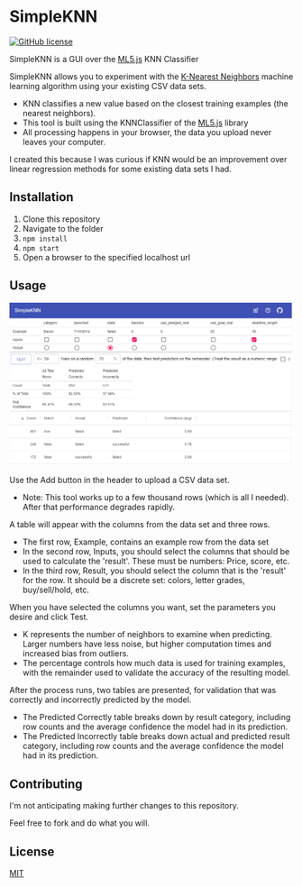 # SimpleKNN

[![GitHub license](https://img.shields.io/badge/license-MIT-blue.svg)](https://github.com/wspittman/SimpleKNN/blob/master/LICENSE)

SimpleKNN is a GUI over the [ML5.js](https://ml5js.org/) KNN Classifier

SimpleKNN allows you to experiment with the [K-Nearest Neighbors](https://en.wikipedia.org/wiki/K-nearest_neighbors_algorithm) machine learning algorithm using your existing CSV data sets.
- KNN classifies a new value based on the closest training examples (the nearest neighbors).
- This tool is built using the KNNClassifier of the [ML5.js](https://ml5js.org/) library
- All processing happens in your browser, the data you upload never leaves your computer.

I created this because I was curious if KNN would be an improvement over linear regression methods for some existing data sets I had.

## Installation

1. Clone this repository
2. Navigate to the folder
3. `npm install`
4. `npm start`
5. Open a browser to the specified localhost url

## Usage

![A screenshot of SimpleKNN](Screenshot.png)

Use the Add button in the header to upload a CSV data set.
- Note: This tool works up to a few thousand rows (which is all I needed). After that performance degrades rapidly.

A table will appear with the columns from the data set and three rows.
- The first row, Example, contains an example row from the data set
- In the second row, Inputs, you should select the columns that should be used to calculate the 'result'.  These must be numbers: Price, score, etc.
- In the third row, Result, you should select the column that is the 'result' for the row. It should be a discrete set: colors, letter grades, buy/sell/hold, etc.

When you have selected the columns you want, set the parameters you desire and click Test.
- K represents the number of neighbors to examine when predicting. Larger numbers have less noise, but higher computation times and increased bias from outliers.
- The percentage controls how much data is used for training examples, with the remainder used to validate the accuracy of the resulting model.

After the process runs, two tables are presented, for validation that was correctly and incorrectly predicted by the model.
- The Predicted Correctly table breaks down by result category, including row counts and the average confidence the model had in its prediction.
- The Predicted Incorrectly table breaks down actual and predicted result category, including row counts and the average confidence the model had in its prediction.

## Contributing

I'm not anticipating making further changes to this repository.

Feel free to fork and do what you will.

## License

[MIT](https://choosealicense.com/licenses/mit/)
